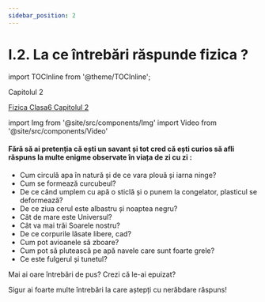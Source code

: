 ```yaml
---
sidebar_position: 2
---
```


# I.2. La ce întrebări răspunde fizica ?

import TOCInline from '@theme/TOCInline';

<TOCInline toc={toc} />

<Link to="docs/fizica/fizica-clasa6-capitolul2">Capitolul 2</Link>

<a href="/docs/fizica/clasa6/fizica-clasa6-capitolul2">Fizica Clasa6 Capitolul 2</a>

import Img from '@site/src/components/Img'
import Video from '@site/src/components/Video'



#### Fără să ai pretenția că ești un savant și tot cred că ești curios să afli răspuns la multe enigme observate în viața de zi cu zi :

- Cum circulă apa în natură și de ce vara plouă și iarna ninge? 
- Cum se formează curcubeul? 
- De ce când umplem cu apă o sticlă și o punem la congelator, plasticul se deformează?
- De ce ziua cerul este albastru și noaptea negru?
- Cât de mare este Universul? 
- Cât va mai trăi Soarele nostru? 
- De ce corpurile lăsate libere, cad?
- Cum pot avioanele să zboare?
- Cum pot să plutească pe apă navele care sunt foarte grele?
- Ce este fulgerul și tunetul? 


Mai ai oare întrebări de pus? Crezi că le-ai epuizat?

Sigur ai foarte multe întrebări la care aștepți cu nerăbdare răspuns!

